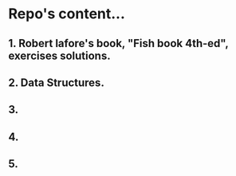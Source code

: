 # Repo's content...
## 1. Robert lafore's book, "Fish book 4th-ed", exercises solutions.
## 2. Data Structures.
## 3. 
## 4. 
## 5. 
